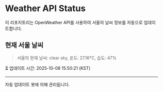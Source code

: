 
# Weather API Status

이 리포지토리는 OpenWeather API를 사용하여 서울의 날씨 정보를 자동으로 업데이트합니다.

## 현재 서울 날씨
> 서울의 현재 날씨: clear sky, 온도: 27.16°C, 습도: 47%

⏳ 업데이트 시간: 2025-10-08 15:50:21 (KST)

---
자동 업데이트 봇에 의해 관리됩니다.
